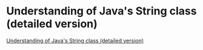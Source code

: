 # Understanding of Java's String class (detailed version)
[Understanding of Java's String class (detailed version)](https://aiwithcloud.com/2022/09/16/understanding_of_javas_string_class_detailed_version/)